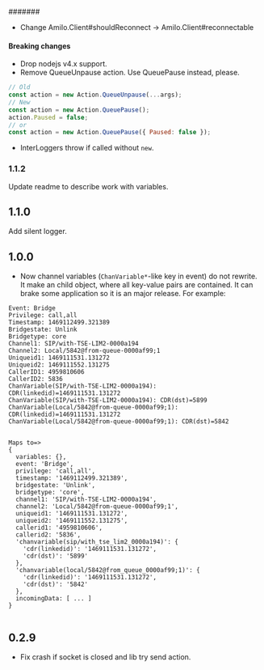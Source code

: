 #######
* Change AmiIo.Client#shouldReconnect -> AmiIo.Client#reconnectable

#### Breaking changes
* Drop nodejs v4.x support.
* Remove QueueUnpause action. Use QueuePause instead, please.
```js
// Old
const action = new Action.QueueUnpause(...args);
// New
const action = new Action.QueuePause();
action.Paused = false;
// or
const action = new Action.QueuePause({ Paused: false });
```
* InterLoggers throw if called without `new`.


### 1.1.2
Update readme to describe work with variables.

## 1.1.0

Add silent logger.


## 1.0.0
* Now channel variables (`ChanVariable*`-like key in event) do not rewrite. 
It make an child object, where all key-value pairs are contained. 
It can brake some application so it is an major release. 
For example:
 
```
Event: Bridge
Privilege: call,all
Timestamp: 1469112499.321389
Bridgestate: Unlink
Bridgetype: core
Channel1: SIP/with-TSE-LIM2-0000a194
Channel2: Local/5842@from-queue-0000af99;1
Uniqueid1: 1469111531.131272
Uniqueid2: 1469111552.131275
CallerID1: 4959810606
CallerID2: 5836
ChanVariable(SIP/with-TSE-LIM2-0000a194): CDR(linkedid)=1469111531.131272
ChanVariable(SIP/with-TSE-LIM2-0000a194): CDR(dst)=5899
ChanVariable(Local/5842@from-queue-0000af99;1): CDR(linkedid)=1469111531.131272
ChanVariable(Local/5842@from-queue-0000af99;1): CDR(dst)=5842


Maps to=>
{
  variables: {},
  event: 'Bridge',
  privilege: 'call,all',
  timestamp: '1469112499.321389',
  bridgestate: 'Unlink',
  bridgetype: 'core',
  channel1: 'SIP/with-TSE-LIM2-0000a194',
  channel2: 'Local/5842@from-queue-0000af99;1',
  uniqueid1: '1469111531.131272',
  uniqueid2: '1469111552.131275',
  callerid1: '4959810606',
  callerid2: '5836',
  'chanvariable(sip/with_tse_lim2_0000a194)': { 
    'cdr(linkedid)': '1469111531.131272', 
    'cdr(dst)': '5899' 
  },
  'chanvariable(local/5842@from_queue_0000af99;1)': { 
    'cdr(linkedid)': '1469111531.131272', 
    'cdr(dst)': '5842' 
  },
  incomingData: [ ... ] 
}


```




## 0.2.9
* Fix crash if socket is closed and lib try send action.
